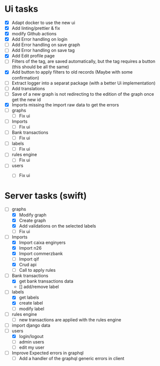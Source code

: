 # Ui tasks
* [x] Adapt docker to use the new ui
* [x] Add linting/prettier & fix
* [x] modify Github actions
* [x] Add Error handling on login
* [ ] Add Error handling on save graph
* [ ] Add Error handling on save tag
* [x] Add Edit profile page
* [ ] Filters of the tag, are saved automatically, but the tag requires a button (this should be all the same)
* [x] Add button to apply filters to old records (Maybe with some confirmation)
* [ ] Extract logger into a separat package (with a better Ui implementation)
* [ ] Add translations
* [ ] Save of a new graph is not redirecting to the edition of the graph once get the new id
* [x] Imports missing the import raw data to get the errors
* [ ] graphs
  * [ ] Fix ui
* [ ] Imports
  * [ ] Fix ui
* [ ] Bank transactions
  * [ ] Fix ui
* [ ] labels
  * [ ] Fix ui
* [ ] rules engine
  * [ ] Fix ui
* [ ] users
  * [ ] Fix ui


# Server tasks (swift)
* [ ] graphs
  * [x] Modify graph
  * [x] Create graph
  * [x] Add validations on the selected labels
  * [ ] Fix ui
* [ ] Imports
  * [x] Import caixa enginyers
  * [x] Import n26
  * [x] Import commerzbank
  * [ ] Import qif
  * [x] Crud api
  * [ ] Call to apply rules
* [ ] Bank transactions
  * [x] get bank transactions data
  * [] add/remove label
* [ ] labels
  * [x] get labels
  * [x] create label
  * [ ] modify label
* [ ] rules engine
  * [ ] new transactions are applied with the rules engine
* [ ] import django data
* [ ] users
  * [x] login/logout
  * [ ] admin users
  * [ ] edit my user
* [ ] Improve Expected errors in graphql
  * [ ] Add a handler of the graphql generic errors in client
